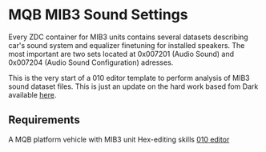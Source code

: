 # MQB MIB3 Sound Settings

Every ZDC container for MIB3 units contains several datasets describing car's sound system and equalizer finetuning for installed speakers. The most important are two sets located at 0x007201 (Audio Sound) and 0x007204 (Audio Sound Configuration) adresses.

This is the very start of a 010 editor template to perform analysis of MIB3 sound dataset files. This is just an update on the hard work based fom Dark available [here](https://github.com/NumberOneBot/mqb-mib2-sound-datasets).

## Requirements
A MQB platform vehicle with MIB3 unit
Hex-editing skills
[010 editor](https://www.sweetscape.com/010editor/)
